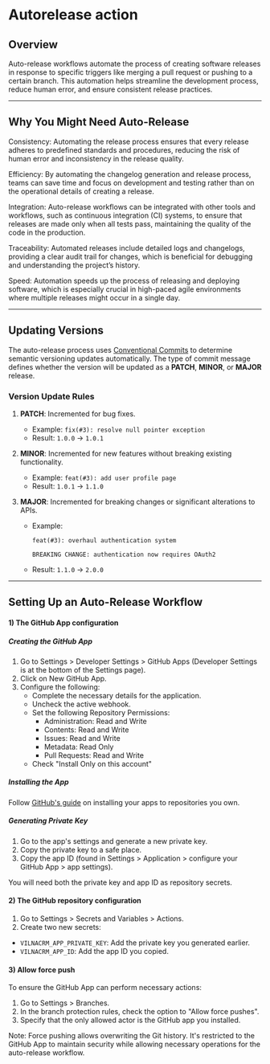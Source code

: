 # Autorelease action

## Overview

Auto-release workflows automate the process of creating software releases in response to specific triggers like merging a pull request or pushing to a certain branch. This automation helps streamline the development process, reduce human error, and ensure consistent release practices.

---

## Why You Might Need Auto-Release

Consistency: Automating the release process ensures that every release adheres to predefined standards and procedures, reducing the risk of human error and inconsistency in the release quality.

Efficiency: By automating the changelog generation and release process, teams can save time and focus on development and testing rather than on the operational details of creating a release.

Integration: Auto-release workflows can be integrated with other tools and workflows, such as continuous integration (CI) systems, to ensure that releases are made only when all tests pass, maintaining the quality of the code in the production.

Traceability: Automated releases include detailed logs and changelogs, providing a clear audit trail for changes, which is beneficial for debugging and understanding the project’s history.

Speed: Automation speeds up the process of releasing and deploying software, which is especially crucial in high-paced agile environments where multiple releases might occur in a single day.

---

## Updating Versions

The auto-release process uses [Conventional Commits](https://www.conventionalcommits.org/en/v1.0.0/) to determine semantic versioning updates automatically. The type of commit message defines whether the version will be updated as a **PATCH**, **MINOR**, or **MAJOR** release.

### Version Update Rules

1. **PATCH**: Incremented for bug fixes.

   - Example: `fix(#3): resolve null pointer exception`
   - Result: `1.0.0` → `1.0.1`

2. **MINOR**: Incremented for new features without breaking existing functionality.

   - Example: `feat(#3): add user profile page`
   - Result: `1.0.1` → `1.1.0`

3. **MAJOR**: Incremented for breaking changes or significant alterations to APIs.
   - Example:

     ```
     feat(#3): overhaul authentication system

     BREAKING CHANGE: authentication now requires OAuth2
     ```

   - Result: `1.1.0` → `2.0.0`

---

## Setting Up an Auto-Release Workflow

#### 1) The GitHub App configuration

##### Creating the GitHub App

1. Go to Settings > Developer Settings > GitHub Apps (Developer Settings is at the bottom of the Settings page).
2. Click on New GitHub App.
3. Configure the following:
   - Complete the necessary details for the application.
   - Uncheck the active webhook.
   - Set the following Repository Permissions:
     - Administration: Read and Write
     - Contents: Read and Write
     - Issues: Read and Write
     - Metadata: Read Only
     - Pull Requests: Read and Write
   - Check "Install Only on this account"

##### Installing the App

Follow [GitHub's guide](https://docs.github.com/en/apps/using-github-apps/installing-your-own-github-app) on installing your apps to repositories you own.

##### Generating Private Key

1. Go to the app's settings and generate a new private key.
2. Copy the private key to a safe place.
3. Copy the app ID (found in Settings > Application > configure your GitHub App > app settings).

You will need both the private key and app ID as repository secrets.

#### 2) The GitHub repository configuration

1. Go to Settings > Secrets and Variables > Actions.
2. Create two new secrets:

- `VILNACRM_APP_PRIVATE_KEY`: Add the private key you generated earlier.
- `VILNACRM_APP_ID`: Add the app ID you copied.

#### 3) Allow force push

To ensure the GitHub App can perform necessary actions:

1. Go to Settings > Branches.
2. In the branch protection rules, check the option to "Allow force pushes".
3. Specify that the only allowed actor is the GitHub app you installed.

Note: Force pushing allows overwriting the Git history. It's restricted to the GitHub App to maintain security while allowing necessary operations for the auto-release workflow.
